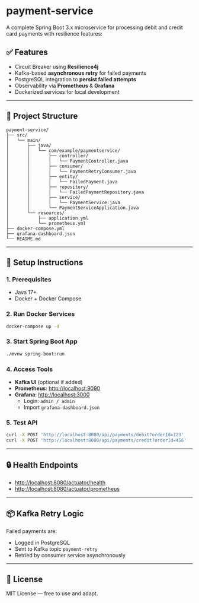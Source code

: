 # payment-service

A complete Spring Boot 3.x microservice for processing debit and credit card payments with resilience features:

## ✅ Features
- Circuit Breaker using **Resilience4j**
- Kafka-based **asynchronous retry** for failed payments
- PostgreSQL integration to **persist failed attempts**
- Observability via **Prometheus** & **Grafana**
- Dockerized services for local development

---

## 📁 Project Structure

```
payment-service/
├── src/
│   └── main/
│       ├── java/
│       │   └── com/example/paymentservice/
│       │       ├── controller/
│       │       │   └── PaymentController.java
│       │       ├── consumer/
│       │       │   └── PaymentRetryConsumer.java
│       │       ├── entity/
│       │       │   └── FailedPayment.java
│       │       ├── repository/
│       │       │   └── FailedPaymentRepository.java
│       │       ├── service/
│       │       │   └── PaymentService.java
│       │       └── PaymentServiceApplication.java
│       └── resources/
│           ├── application.yml
│           └── prometheus.yml
├── docker-compose.yml
├── grafana-dashboard.json
└── README.md
```

---

## 🚀 Setup Instructions

### 1. Prerequisites
- Java 17+
- Docker + Docker Compose

### 2. Run Docker Services
```bash
docker-compose up -d
```

### 3. Start Spring Boot App
```bash
./mvnw spring-boot:run
```

### 4. Access Tools
- **Kafka UI** (optional if added)
- **Prometheus**: [http://localhost:9090](http://localhost:9090)
- **Grafana**: [http://localhost:3000](http://localhost:3000)
  - Login: `admin / admin`
  - Import `grafana-dashboard.json`

### 5. Test API
```bash
curl -X POST 'http://localhost:8080/api/payments/debit?orderId=123'
curl -X POST 'http://localhost:8080/api/payments/credit?orderId=456'
```

---

## 🔒 Health Endpoints
- [http://localhost:8080/actuator/health](http://localhost:8080/actuator/health)
- [http://localhost:8080/actuator/prometheus](http://localhost:8080/actuator/prometheus)

---

## 📦 Kafka Retry Logic
Failed payments are:
- Logged in PostgreSQL
- Sent to Kafka topic `payment-retry`
- Retried by consumer service asynchronously

---

## 📄 License
MIT License — free to use and adapt.
